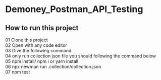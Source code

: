 # Demoney_Postman_API_Testing
## How to run this project
01 Clone this project <br>
02 Open with any code editor <br>
03 Give the following command<br>
04 only run collection json file you should following the command below<br>
05 npm install/ npm i or yarn install<br>
06 npx newman run .collection/collection.json<br>
07 npm test<br>
